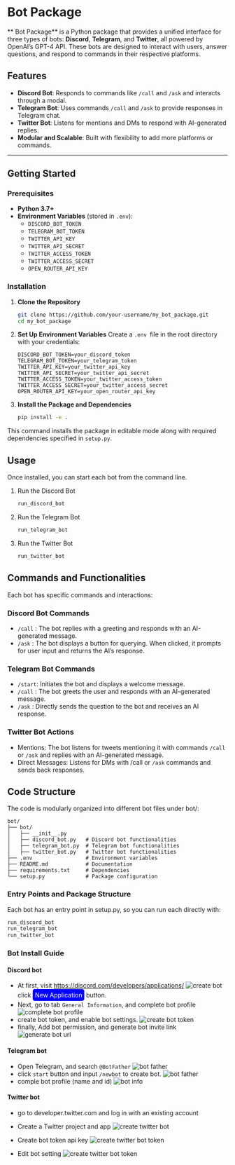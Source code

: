 #  Bot Package

** Bot Package** is a Python package that provides a unified interface for three types of bots: **Discord**, **Telegram**, and **Twitter**, all powered by OpenAI’s GPT-4 API. These bots are designed to interact with users, answer questions, and respond to commands in their respective platforms.

## Features

- **Discord Bot**: Responds to commands like `/call` and `/ask` and interacts through a modal.
- **Telegram Bot**: Uses commands `/call` and `/ask` to provide responses in Telegram chat.
- **Twitter Bot**: Listens for mentions and DMs to respond with AI-generated replies.
- **Modular and Scalable**: Built with flexibility to add more platforms or commands.

---

## Getting Started

### Prerequisites

- **Python 3.7+**
- **Environment Variables** (stored in `.env`):
  - `DISCORD_BOT_TOKEN`
  - `TELEGRAM_BOT_TOKEN`
  - `TWITTER_API_KEY`
  - `TWITTER_API_SECRET`
  - `TWITTER_ACCESS_TOKEN`
  - `TWITTER_ACCESS_SECRET`
  - `OPEN_ROUTER_API_KEY`

### Installation

1. **Clone the Repository**

   ```bash
   git clone https://github.com/your-username/my_bot_package.git
   cd my_bot_package

2. **Set Up Environment Variables**
Create a `.env `file in the root directory with your credentials:
    ```plaintext
    DISCORD_BOT_TOKEN=your_discord_token
    TELEGRAM_BOT_TOKEN=your_telegram_token
    TWITTER_API_KEY=your_twitter_api_key
    TWITTER_API_SECRET=your_twitter_api_secret
    TWITTER_ACCESS_TOKEN=your_twitter_access_token
    TWITTER_ACCESS_SECRET=your_twitter_access_secret
    OPEN_ROUTER_API_KEY=your_open_router_api_key
    ```
3. **Install the Package and Dependencies**
   ```bash
   pip install -e .  
   ```
This command installs the package in editable mode along with required dependencies specified in `setup.py`.

## Usage
Once installed, you can start each bot from the command line.

1. Run the Discord Bot
   ```bash
   run_discord_bot
   ```

2. Run the Telegram Bot
   ```bash
   run_telegram_bot
   ```

3. Run the Twitter Bot
   ```bash
   run_twitter_bot
   ```
## Commands and Functionalities
Each bot has specific commands and interactions:

### Discord Bot Commands
- `/call` <message>: The bot replies with a greeting and responds with an AI-generated message.
- `/ask` <question>: The bot displays a button for querying. When clicked, it prompts for user input and returns the AI’s response.
### Telegram Bot Commands
- `/start`: Initiates the bot and displays a welcome message.
- `/call` <message>: The bot greets the user and responds with an AI-generated message.
- `/ask` <question>: Directly sends the question to the bot and receives an AI response.
### Twitter Bot Actions
- Mentions: The bot listens for tweets mentioning it with commands `/call` or `/ask` and replies with an AI-generated message.
- Direct Messages: Listens for DMs with /call or `/ask` commands and sends back responses.

## Code Structure
The code is modularly organized into different bot files under bot/:


```plaintext
bot/
├── bot/
│   ├── __init__.py
│   ├── discord_bot.py   # Discord bot functionalities
│   ├── telegram_bot.py  # Telegram bot functionalities
│   ├── twitter_bot.py   # Twitter bot functionalities
├── .env                 # Environment variables
├── README.md            # Documentation
├── requirements.txt     # Dependencies
└── setup.py             # Package configuration
```
### Entry Points and Package Structure
Each bot has an entry point in setup.py, so you can run each directly with:
 ```bash
 run_discord_bot
 run_telegram_bot
 run_twitter_bot
 ```
### Bot Install Guide

#### Discord bot
- At first, visit https://discord.com/developers/applications/
![create bot](images/create_bot.png)
click  <a  style="background-color: #0000FF; color: white; padding: 5px 5px; text-align: center; text-decoration: none; display: inline-block; border-radius: 5px;">New Application</a> button.
- Next, go to tab `General Information`, and complete bot profile
![complete bot profile](images/general_info.png)
- create bot token, and enable bot settings.
![ create bot token ](images/bot.png)
- finally, Add bot permission, and generate bot invite link
![generate  bot url](images/generate.png)

#### Telegram bot
- Open Telegram, and search `@BotFather`
![bot father](images/botfather.png)
- click `start` button and input `/newbot` to create bot.
![bot father](images/create_bottg.png)
- comple bot profile (name and id)
![bot info](images/bot_info.png)

#### Twitter bot
- go to developer.twitter.com and log in with an existing account

- Create a Twitter project and app
![create twitter bot](images/create_twitterbot.png)
- Create bot token api key
![create twitter bot token](images/twitter_bottoken.png)
- Edit bot setting
![create twitter bot token](images/twitter_botsetting.png)